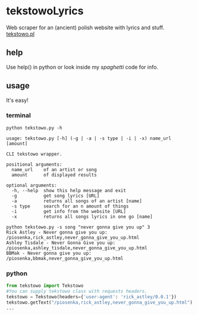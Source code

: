 # tekstowoLyrics

Web scraper for an (ancient) polish website with lyrics and stuff.
[tekstowo.pl](http://www.tekstowo.pl/)

## help

Use help() in python or look inside my *spaghetti* code for info.

## usage

It's easy!

### terminal

```shell
python tekstowo.py -h

usage: tekstowo.py [-h] (-g | -a | -s type | -i | -x) name_url [amount]

CLI tekstowo wrapper.

positional arguments:
  name_url    of an artist or song
  amount      of displayed results

optional arguments:
  -h, --help  show this help message and exit
  -g          get song lyrics [URL]
  -a          returns all songs of an artist [name]
  -s type     search for an n amount of things
  -i          get info from the website [URL]
  -x          returns all songs lyrics in one go [name]
```                  

```shell
python tekstowo.py -s song "never gonna give you up" 3
Rick Astley - Never gonna give you up: /piosenka,rick_astley,never_gonna_give_you_up.html
Ashley Tisdale - Never Gonna Give you up: /piosenka,ashley_tisdale,never_gonna_give_you_up.html
BBMak - Never gonna give you up: /piosenka,bbmak,never_gonna_give_you_up.html
```

### python

```python
from tekstowo import Tekstowo
#You can supply tekstowo class with requests headers.
tekstowo = Tekstowo(headers={'user-agent': 'rick_astley/0.0.1'})
tekstowo.getText("/piosenka,rick_astley,never_gonna_give_you_up.html")
...
```
